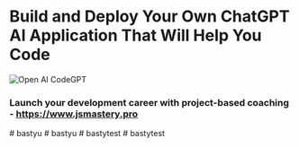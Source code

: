 # Build and Deploy Your Own ChatGPT AI Application That Will Help You Code
![Open AI CodeGPT](https://i.ibb.co/LS4DRhb/image-257.png)

### Launch your development career with project-based coaching - https://www.jsmastery.pro
#   b a s t y u  
 #   b a s t y u  
 #   b a s t y t e s t  
 #   b a s t y t e s t  
 